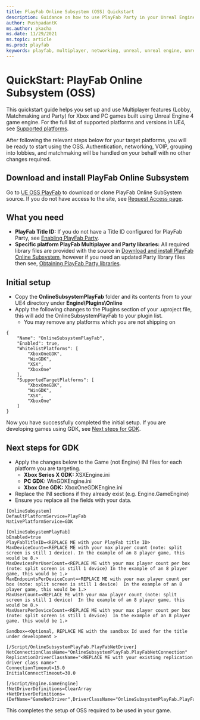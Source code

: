 ```yaml
---
title: PlayFab Online Subsystem (OSS) Quickstart
description: Guidance on how to use PlayFab Party in your Unreal Engine 4 Project.
author: PushpadantK
ms.author: pkacha
ms.date: 11/29/2021
ms.topic: article
ms.prod: playfab
keywords: playfab, multiplayer, networking, unreal, unreal engine, unreal engine 4, middleware
---
```


# QuickStart: PlayFab Online Subsystem (OSS)

This quickstart guide helps you set up and use Multiplayer features (Lobby, Matchmaking and Party) for Xbox and PC games built using Unreal Engine 4 game engine. For the full list of supported platforms and versions in UE4, see [Supported platforms](party-unreal-engine-oss-overview.md).

After following the relevant steps below for your target platforms, you will be ready to start using the OSS. Authentication, networking, VOIP, grouping into lobbies, and matchmaking will be handled on your behalf with no other changes required.

## Download and install PlayFab Online Subsystem
Go to [UE OSS PlayFab](https://dev.azure.com/PlayFabPrivate/GDK/_git/PlayFabOSSUnrealGDK) to download or clone PlayFab Online SubSystem source. If you do not have access to the site, see [Request Access page](request-access-for-sdks-samples.md).

## What you need
* **PlayFab Title ID:** If you do not have a Title ID configured for PlayFab Party, see [Enabling PlayFab Party](enable-party.md).
* **Specific platform PlayFab Multiplayer and Party libraries:** All required library files are provided with the source in [Download and install PlayFab Online Subsystem](#download-and-install-playfab-online-subsystem), however if you need an updated Party library files then see,  [Obtaining PlayFab Party libraries](party-unreal-engine-oss-obtaining-playfab-party-libraries.md).

## Initial setup
- Copy the **OnlineSubsystemPlayFab** folder and its contents from to your UE4 directory under **Engine\Plugins\Online**
- Apply the following changes to the Plugins section of your .uproject file, this will add the OnlineSubsystemPlayFab to your plugin list.
    - You may remove any platforms which you are not shipping on
```
{
	"Name": "OnlineSubsystemPlayFab",
	"Enabled": true,
	"WhitelistPlatforms": [
		"XboxOneGDK",
		"WinGDK",
		"XSX",
		"XboxOne"
	],
	"SupportedTargetPlatforms": [
		"XboxOneGDK",
		"WinGDK",
		"XSX",
		"XboxOne"
	]
}
```

Now you have successfully completed the initial setup. If you are developing games using GDK, see [Next steps for GDK](#next-steps-for-gdk).

## Next steps for GDK
- Apply the changes below to the Game (not Engine) INI files for each platform you are targeting.
    - **Xbox Series X GDK:** XSXEngine.ini
    - **PC GDK:** WinGDKEngine.ini
    - **Xbox One GDK:** XboxOneGDKEngine.ini
- Replace the INI sections if they already exist (e.g. Engine.GameEngine)
- Ensure you replace all the *<REPLACE ME>* fields with your data.
```
[OnlineSubsystem]
DefaultPlatformService=PlayFab
NativePlatformService=GDK

[OnlineSubsystemPlayFab]
bEnabled=true
PlayFabTitleID=<REPLACE ME with your PlayFab title ID>
MaxDeviceCount=<REPLACE ME with your max player count (note: split screen is still 1 device). In the example of an 8 player game, this would be 8.>
MaxDevicesPerUserCount=<REPLACE ME with your max player count per box (note: split screen is still 1 device) In the example of an 8 player game, this would be 1.>	
MaxEndpointsPerDeviceCount=<REPLACE ME with your max player count per box (note: split screen is still 1 device)  In the example of an 8 player game, this would be 1.>
MaxUserCount=<REPLACE ME with your max player count (note: split screen is still 1 device)  In the example of an 8 player game, this would be 8.>		
MaxUsersPerDeviceCount=<REPLACE ME with your max player count per box (note: split screen is still 1 device)  In the example of an 8 player game, this would be 1.>

Sandbox=<Optional, REPLACE ME with the sandbox Id used for the title under development >

[/Script/OnlineSubsystemPlayFab.PlayFabNetDriver]
NetConnectionClassName="OnlineSubsystemPlayFab.PlayFabNetConnection"
ReplicationDriverClassName="<REPLACE ME with your existing replication driver class name>"
ConnectionTimeout=15.0
InitialConnectTimeout=30.0

[/Script/Engine.GameEngine]
!NetDriverDefinitions=ClearArray
+NetDriverDefinitions=(DefName="GameNetDriver",DriverClassName="OnlineSubsystemPlayFab.PlayFabNetDriver",DriverClassNameFallback="OnlineSubsystemUtils.IpNetDriver")
```

This completes the setup of OSS required to be used in your game.


